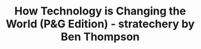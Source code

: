 ---
categories: all_articles
provider_display: "stratechery.com"
provider_name: "stratechery.com"
favicon_url: http://2yj23r14cytosbxol4cavq337g.wpengine.netdna-cdn.com/wp-content/themes/stratechery/images/IE/favicon.ico
title: "How Technology is Changing the World (P&G Edition) - stratechery by Ben Thompson"
published: 2014-10-26
source: http://stratechery.com/2014/technology-changing-world-pg-edition/
thumbnail: http://stratechery.com/wp-content/uploads/2014/08/DoveOOH1_900-600x186.jpg
---